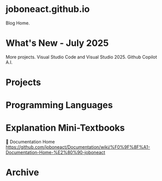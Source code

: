 # joboneact.github.io
Blog Home.

# What's New - July 2025

More projects. Visual Studio Code and Visual Studio 2025.
Github Copilot A.I.

# Projects


# Programming Languages


# Explanation Mini-Textbooks

🏡 Documentation Home 
https://github.com/joboneact/Documentation/wiki/%F0%9F%8F%A1-Documentation-Home-%E2%80%90-joboneact 

# Archive

